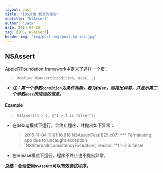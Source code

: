 ```yaml
---
layout: post
title: "iOS开发 断言的使用"
subtitle: "NSAssert"
author: "Jack"
date: 2014-04-19
tag: [iOS, NSAssert]
header-img: "img/post-img/post-bg-ios.jpg"
---
```


## NSAssert
Apple在Foundation.framework中定义了这样一个宏：  

> `#define NSAssert(condition, desc, …)`  

- ***注：第一个参数`condition`为条件判断，若为false，则抛出异常，并显示第二个参数`desc`所描述的信息。***

#### Example
> `NSAssert(1 > 2, @"1 > 2 is false!");`

- 在debug模式下运行，会终止程序，并抛出如下异常：

  > 2015-11-04 11:01:16.618 NSAssertTest[825:c07] *** Terminating app due to uncaught exception 'NSInternalInconsistencyException', reason: '"1 > 2 is false!

- 在release模式下运行，程序不终止也不抛出异常。

**总结：合理使用`NSAssert`可以有效调试程序。**
